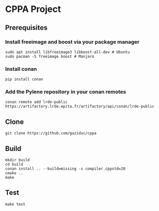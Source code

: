 # CPPA Project

## Prerequisites

### Install freeimage and boost via your package manager

```
sudo apt install libfreeimage3 libboost-all-dev # Ubuntu
sudo pacman -S freeimage boost # Manjaro
```

### Install conan

```
pip install conan
```

### Add the Pylene repository in your conan remotes

```
conan remote add lrde-public https://artifactory.lrde.epita.fr/artifactory/api/conan/lrde-public
```

## Clone

```
git clone https://github.com/gaziduc/cppa
```

## Build

```
mkdir build
cd build
conan install .. --build=missing -s compiler.cppstd=20
cmake ..
make
```

## Test

```
make test
```
